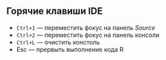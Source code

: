 ## Горячие клавиши IDE
* `Ctrl+1` — переместить фокус на панель _Source_
* `Ctrl+2` — переместить фокус на панель консоли
* `Ctrl+L` — очистить констоль
* Esc — прервыть выполнение кода R
